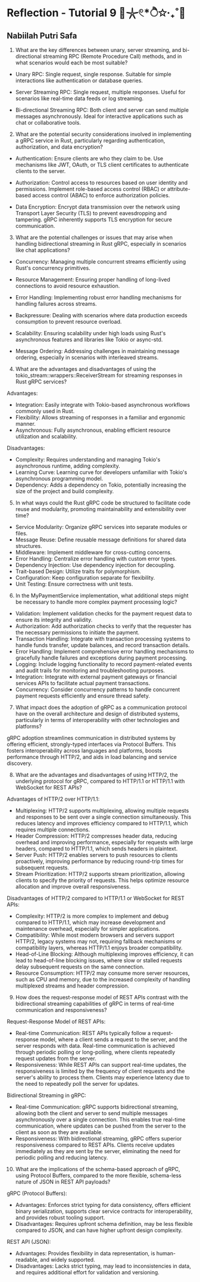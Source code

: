 # Reflection - Tutorial 9 🫧𓇼𓏲*ੈ✩‧₊˚🎐
## Nabiilah Putri Safa

1. What are the key differences between unary, server streaming, and bi-directional streaming RPC (Remote Procedure Call) methods, and in what scenarios would each be most suitable?

- Unary RPC: Single request, single response. Suitable for simple interactions like authentication or database queries.

- Server Streaming RPC: Single request, multiple responses. Useful for scenarios like real-time data feeds or log streaming.

- Bi-directional Streaming RPC: Both client and server can send multiple messages asynchronously. Ideal for interactive applications such as chat or collaborative tools.

2. What are the potential security considerations involved in implementing a gRPC service in Rust, particularly regarding authentication, authorization, and data encryption?

- Authentication: Ensure clients are who they claim to be. Use mechanisms like JWT, OAuth, or TLS client certificates to authenticate clients to the server.

- Authorization: Control access to resources based on user identity and permissions. Implement role-based access control (RBAC) or attribute-based access control (ABAC) to enforce authorization policies.

- Data Encryption: Encrypt data transmission over the network using Transport Layer Security (TLS) to prevent eavesdropping and tampering. gRPC inherently supports TLS encryption for secure communication.

3. What are the potential challenges or issues that may arise when handling bidirectional streaming in Rust gRPC, especially in scenarios like chat applications?

- Concurrency: Managing multiple concurrent streams efficiently using Rust's concurrency primitives.

- Resource Management: Ensuring proper handling of long-lived connections to avoid resource exhaustion.

- Error Handling: Implementing robust error handling mechanisms for handling failures across streams.

- Backpressure: Dealing with scenarios where data production exceeds consumption to prevent resource overload.

- Scalability: Ensuring scalability under high loads using Rust's asynchronous features and libraries like Tokio or async-std.

- Message Ordering: Addressing challenges in maintaining message ordering, especially in scenarios with interleaved streams.

4. What are the advantages and disadvantages of using the tokio_stream::wrappers::ReceiverStream for streaming responses in Rust gRPC services?

Advantages:

- Integration: Easily integrate with Tokio-based asynchronous workflows commonly used in Rust.
- Flexibility: Allows streaming of responses in a familiar and ergonomic manner.
- Asynchronous: Fully asynchronous, enabling efficient resource utilization and scalability.

Disadvantages:

- Complexity: Requires understanding and managing Tokio's asynchronous runtime, adding complexity.
- Learning Curve: Learning curve for developers unfamiliar with Tokio's asynchronous programming model.
- Dependency: Adds a dependency on Tokio, potentially increasing the size of the project and build complexity.

5. In what ways could the Rust gRPC code be structured to facilitate code reuse and modularity, promoting maintainability and extensibility over time?

- Service Modularity: Organize gRPC services into separate modules or files.
- Message Reuse: Define reusable message definitions for shared data structures.
- Middleware: Implement middleware for cross-cutting concerns.
- Error Handling: Centralize error handling with custom error types.
- Dependency Injection: Use dependency injection for decoupling.
- Trait-based Design: Utilize traits for polymorphism.
- Configuration: Keep configuration separate for flexibility.
- Unit Testing: Ensure correctness with unit tests.

6. In the MyPaymentService implementation, what additional steps might be necessary to handle more complex payment processing logic?

- Validation: Implement validation checks for the payment request data to ensure its integrity and validity.
- Authorization: Add authorization checks to verify that the requester has the necessary permissions to initiate the payment.
- Transaction Handling: Integrate with transaction processing systems to handle funds transfer, update balances, and record transaction details.
- Error Handling: Implement comprehensive error handling mechanisms to gracefully handle failures and exceptions during payment processing.
- Logging: Include logging functionality to record payment-related events and audit trails for monitoring and troubleshooting purposes.
- Integration: Integrate with external payment gateways or financial services APIs to facilitate actual payment transactions.
- Concurrency: Consider concurrency patterns to handle concurrent payment requests efficiently and ensure thread safety.

7. What impact does the adoption of gRPC as a communication protocol have on the overall architecture and design of distributed systems, particularly in terms of interoperability with other technologies and platforms?

gRPC adoption streamlines communication in distributed systems by offering efficient, strongly-typed interfaces via Protocol Buffers. This fosters interoperability across languages and platforms, boosts performance through HTTP/2, and aids in load balancing and service discovery.

8. What are the advantages and disadvantages of using HTTP/2, the underlying protocol for gRPC, compared to HTTP/1.1 or HTTP/1.1 with WebSocket for REST APIs?

Advantages of HTTP/2 over HTTP/1.1:

- Multiplexing: HTTP/2 supports multiplexing, allowing multiple requests and responses to be sent over a single connection simultaneously. This reduces latency and improves efficiency compared to HTTP/1.1, which requires multiple connections.
- Header Compression: HTTP/2 compresses header data, reducing overhead and improving performance, especially for requests with large headers, compared to HTTP/1.1, which sends headers in plaintext.
- Server Push: HTTP/2 enables servers to push resources to clients proactively, improving performance by reducing round-trip times for subsequent requests.
- Stream Prioritization: HTTP/2 supports stream prioritization, allowing clients to specify the priority of requests. This helps optimize resource allocation and improve overall responsiveness.

Disadvantages of HTTP/2 compared to HTTP/1.1 or WebSocket for REST APIs:

- Complexity: HTTP/2 is more complex to implement and debug compared to HTTP/1.1, which may increase development and maintenance overhead, especially for simpler applications.
- Compatibility: While most modern browsers and servers support HTTP/2, legacy systems may not, requiring fallback mechanisms or compatibility layers, whereas HTTP/1.1 enjoys broader compatibility.
- Head-of-Line Blocking: Although multiplexing improves efficiency, it can lead to head-of-line blocking issues, where slow or stalled requests delay subsequent requests on the same connection.
- Resource Consumption: HTTP/2 may consume more server resources, such as CPU and memory, due to the increased complexity of handling multiplexed streams and header compression.

9. How does the request-response model of REST APIs contrast with the bidirectional streaming capabilities of gRPC in terms of real-time communication and responsiveness?

Request-Response Model of REST APIs:
- Real-time Communication: REST APIs typically follow a request-response model, where a client sends a request to the server, and the server responds with data. Real-time communication is achieved through periodic polling or long-polling, where clients repeatedly request updates from the server.
- Responsiveness: While REST APIs can support real-time updates, the responsiveness is limited by the frequency of client requests and the server's ability to process them. Clients may experience latency due to the need to repeatedly poll the server for updates.

Bidirectional Streaming in gRPC:
- Real-time Communication: gRPC supports bidirectional streaming, allowing both the client and server to send multiple messages asynchronously over a single connection. This enables true real-time communication, where updates can be pushed from the server to the client as soon as they are available.
- Responsiveness: With bidirectional streaming, gRPC offers superior responsiveness compared to REST APIs. Clients receive updates immediately as they are sent by the server, eliminating the need for periodic polling and reducing latency.

10. What are the implications of the schema-based approach of gRPC, using Protocol Buffers, compared to the more flexible, schema-less nature of JSON in REST API payloads?

gRPC (Protocol Buffers):
- Advantages: Enforces strict typing for data consistency, offers efficient binary serialization, supports clear service contracts for interoperability, and provides robust tooling support.
- Disadvantages: Requires upfront schema definition, may be less flexible compared to JSON, and can have higher upfront design complexity.

REST API (JSON):
- Advantages: Provides flexibility in data representation, is human-readable, and widely supported.
- Disadvantages: Lacks strict typing, may lead to inconsistencies in data, and requires additional effort for validation and versioning.